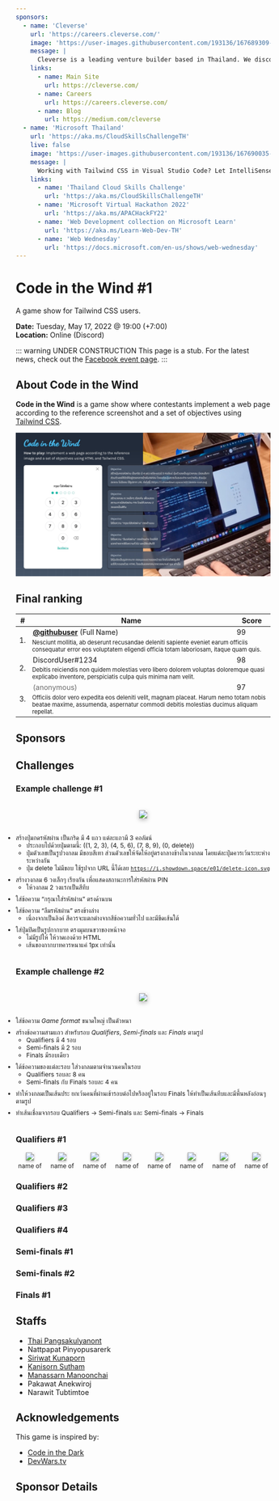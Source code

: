 ```yaml
---
sponsors:
  - name: 'Cleverse'
    url: 'https://careers.cleverse.com/'
    image: 'https://user-images.githubusercontent.com/193136/167689309-13b590cd-d383-450d-996f-584a14737144.png'
    message: |
      Cleverse is a leading venture builder based in Thailand. We discover ideas to use technology to make the world a better place. The ideas are later validated, implemented, and measured. We are currently focusing on web3 space because we believe there are so many opportunities in web3 space. Also, we love Tailwind CSS! If you are a fan of Tailwind CSS or web3 and looking for a job opportunity, feel free to check our opening positions at https://careers.cleverse.com/.
    links:
      - name: Main Site
        url: https://cleverse.com/
      - name: Careers
        url: https://careers.cleverse.com/
      - name: Blog
        url: https://medium.com/cleverse
  - name: 'Microsoft Thailand'
    url: 'https://aka.ms/CloudSkillsChallengeTH'
    live: false
    image: 'https://user-images.githubusercontent.com/193136/167690035-3f63c7b4-6618-4f8a-bbec-ff8d25c46b7f.png'
    message: |
      Working with Tailwind CSS in Visual Studio Code? Let IntelliSense extension help you with advanced features such as autocomplete, syntax highlighting, and linting. → https://github.com/tailwindlabs/tailwindcss-intellisense
    links:
      - name: 'Thailand Cloud Skills Challenge'
        url: 'https://aka.ms/CloudSkillsChallengeTH'
      - name: 'Microsoft Virtual Hackathon 2022'
        url: 'https://aka.ms/APACHackFY22'
      - name: 'Web Development collection on Microsoft Learn'
        url: 'https://aka.ms/Learn-Web-Dev-TH'
      - name: 'Web Wednesday'
        url: 'https://docs.microsoft.com/en-us/shows/web-wednesday'
---
```


# Code in the Wind #1

A game show for Tailwind CSS users.

**Date:** Tuesday, May 17, 2022 @ 19:00 (+7:00) \
**Location:** Online (Discord)

::: warning UNDER CONSTRUCTION
This page is a stub. For the latest news, check out the [Facebook event page](https://www.facebook.com/events/5398524660192656/).
:::

## About Code in the Wind

**Code in the Wind** is a game show where contestants implement a web page according to the reference screenshot and a set of objectives using [Tailwind CSS](https://tailwindcss.com/).

![](./format.jpeg)

<UnderConstruction>

## Final ranking

<table>
<thead>
<tr>
<th>#</th>
<th style="width: 80%">Name</th>
<th>Score</th>
</tr>
</thead>
<tbody>
<tr>
<td rowspan="2">1.</td>
<td><strong><a href="">@githubuser</a></strong> (Full Name)</td>
<td>99</td>
</tr>
<tr>
<td colspan="2" style="font-size: 0.8em">
Nesciunt mollitia, ab deserunt recusandae deleniti sapiente eveniet earum officiis consequatur error eos voluptatem eligendi officia totam laboriosam, itaque quam quis.
</td>
</tr>
<tr>
<td rowspan="2">2.</td>
<td>DiscordUser#1234</td>
<td>98</td>
</tr>
<tr>
<td colspan="2" style="font-size: 0.8em">
Debitis reiciendis non quidem molestias vero libero dolorem voluptas doloremque quasi explicabo inventore, perspiciatis culpa quis minima nam velit.
</td>
</tr>
<tr>
<td rowspan="2">3.</td>
<td><span style="opacity:0.64">(anonymous)</span></td>
<td>97</td>
</tr>
<tr>
<td colspan="2" style="font-size: 0.8em">
Officiis dolor vero expedita eos deleniti velit, magnam placeat. Harum nemo totam nobis beatae maxime, assumenda, aspernatur commodi debitis molestias ducimus aliquam repellat.
</td>
</tr>
</tbody>
</table>

</UnderConstruction>

## Sponsors

<SponsorList />

## Challenges

<style scoped>
  .challenge {
    display: flex;
    flex-wrap: wrap;
    flex-direction: row-reverse;
    gap: 1rem;
  }
  .challenge-reference {
    flex: 1 0 270px;
    width: 270px;
    text-align: center;
    margin-top: 1rem;
  }
  .challenge-reference img {
    width: 270px;
    box-shadow: 0 0.2rem 0.5rem #0004;
  }
  .challenge-objectives {
    font-size: 0.875em;
    flex: 99999 1 64%;
  }
  .challenge-objectives > ul {
    padding-left: 0;
  }
  .challenge-objectives > ul > li {
    margin-bottom: 0.5rem;
  }
  .roundresults {
    display: flex;
    gap: 0.5rem;
  }
  .roundresults-item {
    flex: 1 0 0;
    font-size: 0.75rem;
    text-align: center;
  }
  .roundresults-item img {
    box-shadow: 0 0.1rem 0.25rem #0004;
  }
</style>

### Example challenge #1

<div class="challenge">
<div class="challenge-reference">
<img src="https://citw01.pages.dev/example/reference.png">
</div>
<div class="challenge-objectives">

- สร้างปุ่มกดรหัสผ่าน เป็นกริด มี 4 แถว แต่ละแถวมี 3 คอลัมน์
  - ประกอบไปด้วยปุ่มตามนี้: ((1, 2, 3), (4, 5, 6), (7, 8, 9), (0, delete))
  - ปุ่มตัวเลขเป็นรูปวงกลม มีขอบสีเทา ส่วนตัวเลขให้จัดให้อยู่ตรงกลางข้างในวงกลม โดยแต่ละปุ่มควรเว้นระยะห่างระหว่างกัน
  - ปุ่ม delete ไม่มีขอบ ใช้รูปจาก URL นี้ได้เลย [`https://i.showdown.space/e01/delete-icon.svg`](https://i.showdown.space/e01/delete-icon.svg)
- สร้างวงกลม 6 วงเล็กๆ เรียงกัน เพื่อแสดงสถานะการใส่รหัสผ่าน PIN
  - ให้วงกลม 2 วงแรกเป็นสีทึบ
- ใส่ข้อความ “กรุณาใส่รหัสผ่าน” ตรงด้านบน
- ใส่ข้อความ “ลืมรหัสผ่าน” ตรงข้างล่าง
  - เนื่องจากเป็นลิงค์ สีควรจะแตกต่างจากสีข้อความทั่วไป และมีขีดเส้นใต้
- ใส่ปุ่มปิดเป็นรูปกากบาท ตรงมุมบนขวาของหน้าจอ
  - ไม่มีรูปให้ ให้วาดเองด้วย HTML
  - เส้นของกากบาทควรหนาแค่ 1px เท่านั้น

</div>
</div>

### Example challenge #2

<div class="challenge">
<div class="challenge-reference">
<img src="https://citw01.pages.dev/example2/reference.png">
</div>
<div class="challenge-objectives">

- ใส่ข้อความ _Game format_ ขนาดใหญ่ เป็นตัวหนา
- สร้างข้อความสามแถว สำหรับรอบ _Qualifiers_, _Semi-finals_ และ _Finals_ ตามรูป
  - Qualifiers มี 4 รอบ
  - Semi-finals มี 2 รอบ
  - Finals มีรอบเดียว
- ใต้ข้อความของแต่ละรอบ ใส่วงกลมตามจำนวนคนในรอบ
  - Qualifiers รอบละ 8 คน
  - Semi-finals กับ Finals รอบละ 4 คน
- ทำให้วงกลมเป็นเส้นประ ยกเว้นคนที่ผ่านเข้ารอบต่อไปหรืออยู่ในรอบ Finals ให้ทำเป็นเส้นทึบและมีพื้นหลังอ่อนๆ ตามรูป
- ทำเส้นเชื่อมจากรอบ Qualifiers → Semi-finals และ Semi-finals → Finals

</div>
</div>

<UnderConstruction>

### Qualifiers #1

<div class="roundresults">
<div class="roundresults-item"><img src="https://placehold.co/540x720"><div>name of</div></div>
<div class="roundresults-item"><img src="https://placehold.co/540x720"><div>name of</div></div>
<div class="roundresults-item"><img src="https://placehold.co/540x720"><div>name of</div></div>
<div class="roundresults-item"><img src="https://placehold.co/540x720"><div>name of</div></div>
<div class="roundresults-item"><img src="https://placehold.co/540x720"><div>name of</div></div>
<div class="roundresults-item"><img src="https://placehold.co/540x720"><div>name of</div></div>
<div class="roundresults-item"><img src="https://placehold.co/540x720"><div>name of</div></div>
<div class="roundresults-item"><img src="https://placehold.co/540x720"><div>name of</div></div>
</div>

### Qualifiers #2

### Qualifiers #3

### Qualifiers #4

### Semi-finals #1

### Semi-finals #2

### Finals #1

</UnderConstruction>

## Staffs

- [Thai Pangsakulyanont](https://dt.in.th/)
- Nattpapat Pinyopusarerk
- [Siriwat Kunaporn](https://siriwatk.dev/)
- [Kanisorn Sutham](https://heyfirst.co/)
- [Manassarn Manoonchai](https://narze.live/)
- Pakawat Anekwiroj
- Narawit Tubtimtoe

## Acknowledgements

This game is inspired by:

- [Code in the Dark](http://codeinthedark.com/)
- [DevWars.tv](https://www.devwars.tv/)

## Sponsor Details

<SponsorDetails />
